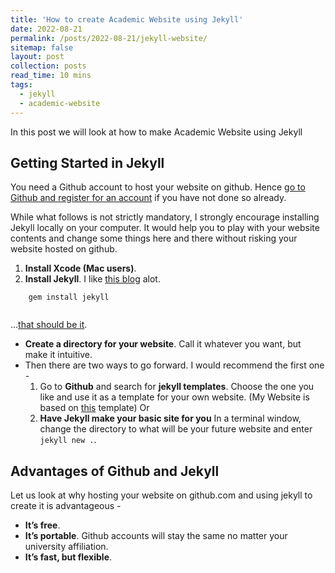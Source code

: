 ```yaml
---
title: 'How to create Academic Website using Jekyll'
date: 2022-08-21
permalink: /posts/2022-08-21/jekyll-website/
sitemap: false
layout: post
collection: posts
read_time: 10 mins
tags:
  - jekyll
  - academic-website
---
```


In this post we will look at how to make Academic Website using Jekyll

## Getting Started in Jekyll

You need a Github account to host your website on github. Hence [go to Github and register for an account](http://www.github.com/) if you have not done so already.

While what follows is not strictly mandatory, I strongly encourage installing Jekyll locally on your computer. It would help you to play with your website contents and change some things here and there without risking your website hosted on github.  

1. **Install Xcode (Mac users)**. 
2. **Install Jekyll**. I like [this blog](https://jekyllrb.com/docs/installation/macos/) alot. 


```
    gem install jekyll
    
```

…[that should be it](http://jekyllrb.com/docs/installation/).

-   **Create a directory for your website**. Call it whatever you want, but make it intuitive.
- Then there are two ways to go forward. I would recommend the first one - 
  1. Go to **Github** and search for **jekyll templates**. Choose the one you like and use it as a template for your own website. (My Website is based on [this](https://github.com/sbryngelson/academic-website-template) template) Or
  2. **Have Jekyll make your basic site for you** In a terminal window, change the directory to what will be your future website and enter `jekyll new .`. 


## Advantages of Github and Jekyll

Let us look at why hosting your website on github.com and using jekyll to create it is advantageous - 
-   **It’s free**. 
-   **It’s portable**. Github accounts will stay the same no matter your university affiliation. 
-   **It’s fast, but flexible**. 

